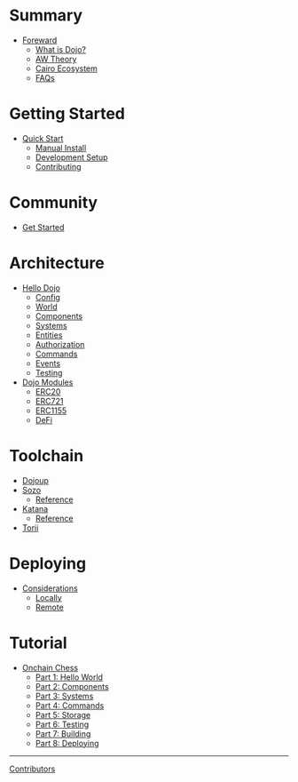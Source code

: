 # Summary

-   [Foreward](./README.md)
    -   [What is Dojo?](./theory/what-is-dojo.md)
    -   [AW Theory](./theory/autonomous-worlds.md)
    -   [Cairo Ecosystem](./theory/cairo.md)
    -   [FAQs](./theory/faqs.md)

# Getting Started

-   [Quick Start](./getting-started/quick-start.md)
    -   [Manual Install](./getting-started/from-source.md)
    -   [Development Setup](./getting-started/setup.md)
    -   [Contributing](./getting-started/contributing.md)


# Community
-   [Get Started](./community/get-started.md)

# Architecture
-   [Hello Dojo](./cairo/hello-dojo.md)
    -   [Config](./cairo/config.md)
    -   [World](./cairo/world.md)
    -   [Components](./cairo/components.md)
    -   [Systems](./cairo/systems.md)
    -   [Entities](./cairo/entities.md)
    -   [Authorization](./cairo/authorization.md)
    -   [Commands](./cairo/commands.md)
    -   [Events](./cairo/events.md)
    -   [Testing](./cairo/testing.md)    
- [Dojo Modules](./cairo/modules.md)
    - [ERC20](./cairo/modules/erc20.md)
    - [ERC721]()
    - [ERC1155]()
    - [DeFi]()

# Toolchain
-   [Dojoup](./toolchain/dojoup.md)
-   [Sozo](./toolchain/sozo/overview.md)
    - [Reference](./toolchain/sozo/reference.md)
-   [Katana](./toolchain/katana/overview.md)
    - [Reference](./toolchain/katana/reference.md)
-   [Torii](./toolchain/torii/overview.md)

# Deploying
-   [Considerations](./deployment/considerations.md)
    -   [Locally](./deployment/locally.md)
    -   [Remote](./deployment/remote.md)

# Tutorial
-   [Onchain Chess](./tutorial/README.md)
    -   [Part 1: Hello World](./tutorial/part-1.md)
    -   [Part 2: Components](./tutorial/part-2.md)
    -   [Part 3: Systems](./tutorial/part-3.md)
    -   [Part 4: Commands](./tutorial/part-4.md)
    -   [Part 5: Storage](./tutorial/part-5.md)
    -   [Part 6: Testing](./tutorial/part-6.md)
    -   [Part 7: Building](./tutorial/part-7.md)
    -   [Part 8: Deploying](./tutorial/part-8.md)

---

[Contributors](misc/contributors.md)

<!-- # Building with Dojo
- [World](./world/world-planning.md)
  - [Component Creation](./world/component-creation.md)
  - [System Creation](./world/system-creation.md)
  - [Building](./world/building.md)
  - [Deploying](./world/deploying.md) -->
